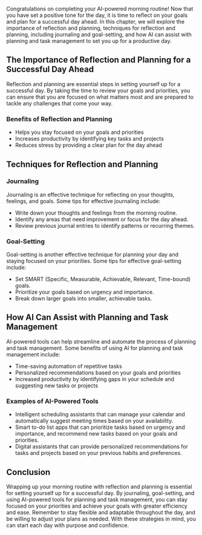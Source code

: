 

Congratulations on completing your AI-powered morning routine! Now that you have set a positive tone for the day, it is time to reflect on your goals and plan for a successful day ahead. In this chapter, we will explore the importance of reflection and planning, techniques for reflection and planning, including journaling and goal-setting, and how AI can assist with planning and task management to set you up for a productive day.

The Importance of Reflection and Planning for a Successful Day Ahead
--------------------------------------------------------------------

Reflection and planning are essential steps in setting yourself up for a successful day. By taking the time to review your goals and priorities, you can ensure that you are focused on what matters most and are prepared to tackle any challenges that come your way.

### Benefits of Reflection and Planning

* Helps you stay focused on your goals and priorities
* Increases productivity by identifying key tasks and projects
* Reduces stress by providing a clear plan for the day ahead

Techniques for Reflection and Planning
--------------------------------------

### Journaling

Journaling is an effective technique for reflecting on your thoughts, feelings, and goals. Some tips for effective journaling include:

* Write down your thoughts and feelings from the morning routine.
* Identify any areas that need improvement or focus for the day ahead.
* Review previous journal entries to identify patterns or recurring themes.

### Goal-Setting

Goal-setting is another effective technique for planning your day and staying focused on your priorities. Some tips for effective goal-setting include:

* Set SMART (Specific, Measurable, Achievable, Relevant, Time-bound) goals.
* Prioritize your goals based on urgency and importance.
* Break down larger goals into smaller, achievable tasks.

How AI Can Assist with Planning and Task Management
---------------------------------------------------

AI-powered tools can help streamline and automate the process of planning and task management. Some benefits of using AI for planning and task management include:

* Time-saving automation of repetitive tasks
* Personalized recommendations based on your goals and priorities
* Increased productivity by identifying gaps in your schedule and suggesting new tasks or projects

### Examples of AI-Powered Tools

* Intelligent scheduling assistants that can manage your calendar and automatically suggest meeting times based on your availability.
* Smart to-do list apps that can prioritize tasks based on urgency and importance, and recommend new tasks based on your goals and priorities.
* Digital assistants that can provide personalized recommendations for tasks and projects based on your previous habits and preferences.

Conclusion
----------

Wrapping up your morning routine with reflection and planning is essential for setting yourself up for a successful day. By journaling, goal-setting, and using AI-powered tools for planning and task management, you can stay focused on your priorities and achieve your goals with greater efficiency and ease. Remember to stay flexible and adaptable throughout the day, and be willing to adjust your plans as needed. With these strategies in mind, you can start each day with purpose and confidence.
